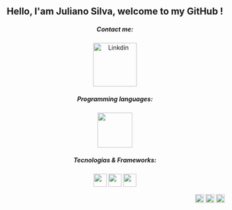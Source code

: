 <h2 align="center">Hello, I'am Juliano Silva, welcome to my GitHub !</h2>

<h5 align="center">Contact me:</h5>
<p align="center">
   <a href="https://www.linkedin.com/in/julianoacs/" target="_blank">
   <img src="https://1000logos.net/wp-content/uploads/2023/01/LinkedIn-logo-768x432.png" alt="Linkdin" width="100px"></a>
</p>
<h5 align="center">Programming languages:</h5>
<p align="center">
  <img src="https://cdn.jsdelivr.net/gh/devicons/devicon/icons/java/java-original-wordmark.svg" width="80px">
</p>
<h5 align="center">Tecnologias & Frameworks:</h5>
<p align="center">
  <img src="https://cdn.jsdelivr.net/gh/devicons/devicon/icons/html5/html5-plain-wordmark.svg" width="30px">
  <img src="https://cdn.jsdelivr.net/gh/devicons/devicon/icons/css3/css3-plain-wordmark.svg" width="30px">
  <img src="https://cdn.jsdelivr.net/gh/devicons/devicon/icons/sass/sass-original.svg" width="30px">
</p>
<p align="right">
  <a href="https://www.linkedin.com/in/julianoacs/" target="_blank">
    <img src="https://cdn.jsdelivr.net/gh/devicons/devicon/icons/linkedin/linkedin-original.svg" alt="Linkdin" width="20px"></a>
  <a href="https://github.com/julianoacs">
    <img src="https://cdn4.iconfinder.com/data/icons/iconsimple-logotypes/512/github-512.png" width="20px"></a>
  <a href="https://www.instagram.com/julianoacs/">
    <img src="https://i0.wp.com/www.multarte.com.br/wp-content/uploads/2019/03/logo-instagram-png-fundo-transparente2.png?resize=696%2C696&ssl=1" width="20px"></a>
</p>
